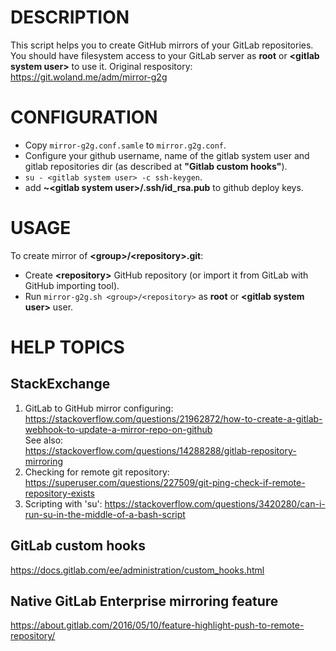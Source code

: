 # DESCRIPTION
This script helps you to create GitHub mirrors of your GitLab repositories. You should have filesystem access to your GitLab server as **root** or **\<gitlab system user>** to use it. Original respository: https://git.woland.me/adm/mirror-g2g

# CONFIGURATION
* Copy `mirror-g2g.conf.samle` to `mirror.g2g.conf`.
* Configure your github username, name of the gitlab system user and gitlab repositories dir (as described at **"Gitlab custom hooks"**).
* `su - <gitlab system user> -c ssh-keygen`.
* add **~\<gitlab system user>/.ssh/id_rsa.pub** to github deploy keys.

# USAGE
To create mirror of **\<group>/\<repository>.git**:
* Create **\<repository>** GitHub repository (or import it from GitLab with GitHub importing tool).
* Run `mirror-g2g.sh <group>/<repository>` as **root** or **\<gitlab system user>** user.

# HELP TOPICS
## StackExchange
1. GitLab to GitHub mirror configuring: https://stackoverflow.com/questions/21962872/how-to-create-a-gitlab-webhook-to-update-a-mirror-repo-on-github  
	See also:  
		https://stackoverflow.com/questions/14288288/gitlab-repository-mirroring
2. Checking for remote git repository: https://superuser.com/questions/227509/git-ping-check-if-remote-repository-exists
3. Scripting with 'su': https://stackoverflow.com/questions/3420280/can-i-run-su-in-the-middle-of-a-bash-script

## GitLab custom hooks
https://docs.gitlab.com/ee/administration/custom_hooks.html

## Native GitLab Enterprise mirroring feature
https://about.gitlab.com/2016/05/10/feature-highlight-push-to-remote-repository/
